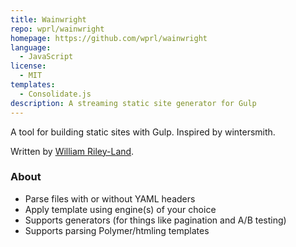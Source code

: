 ```yaml
---
title: Wainwright
repo: wprl/wainwright
homepage: https://github.com/wprl/wainwright
language:
  - JavaScript
license:
  - MIT
templates:
  - Consolidate.js
description: A streaming static site generator for Gulp
---
```


A tool for building static sites with Gulp. Inspired by wintersmith.

Written by [William Riley-Land](http://kun.io/wprl).

### About

- Parse files with or without YAML headers
- Apply template using engine(s) of your choice
- Supports generators (for things like pagination and A/B testing)
- Supports parsing Polymer/htmling templates
